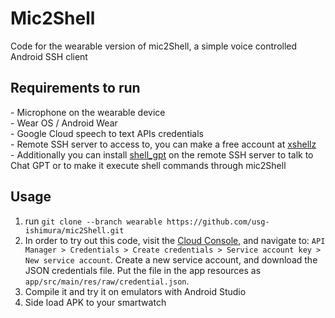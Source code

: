 # Mic2Shell
Code for the wearable version of mic2Shell, a simple voice controlled Android SSH client
## Requirements to run
\- Microphone on the wearable device  
\- Wear OS / Android Wear  
\- Google Cloud speech to text APIs credentials  
\- Remote SSH server to access to, you can make a free account at [xshellz](https://www.xshellz.com/)  
\- Additionally you can install [shell_gpt](https://github.com/TheR1D/shell_gpt) on the remote SSH server to talk to Chat GPT or to make it execute shell commands through mic2Shell
## Usage
1. run `git clone --branch wearable https://github.com/usg-ishimura/mic2Shell.git`
2. In order to try out this code, visit the [Cloud Console](https://console.cloud.google.com/), and
navigate to:
`API Manager > Credentials > Create credentials > Service account key > New service account`.
Create a new service account, and download the JSON credentials file. Put the file in the app
resources as `app/src/main/res/raw/credential.json`.
3. Compile it and try it on emulators with Android Studio
4. Side load APK to your smartwatch
